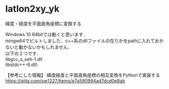 # latlon2xy_yk
緯度・経度を平面直角座標に変換する

Windows 10 64bitでは動くと思います．\
mingw64でビルトしました．c++系のdllファイルの在りかをpathに入れておかないと動かないかもしれません．\
以下の２つです．\
libgcc_s_seh-1.dll\
libstdc++-6.dll\


【参考にした情報】
緯度経度と平面直角座標の相互変換をPythonで実装する\
https://qiita.com/sw1227/items/e7a590994ad7dcd0e8ab
